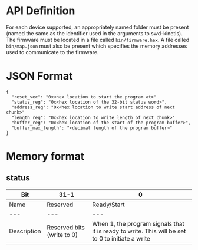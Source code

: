 # API Definition

For each device supported, an appropriately named folder must be present (named
the same as the identifier used in the arguments to swd-kinetis). The firmware
must be located in a file called `bin/firmware.hex`. A file called
`bin/map.json` must also be present which specifies the memory addresses used to
communicate to the firmware.

# JSON Format

```
{
  "reset_vec": "0x<hex location to start the program at>"
  "status_reg": "0x<hex location of the 32-bit status word>",
  "address_reg": "0x<hex location to write start address of next chunk>"
  "length_reg": "0x<hex location to write length of next chunk>"
  "buffer_reg": "0x<hex location of the start of the program buffer>",
  "buffer_max_length": "<decimal length of the program buffer>"
}
```

# Memory format

## status

Bit | 31-1 | 0
--- | --- | ---
Name | Reserved | Ready/Start
--- | --- | ---
Description | Reserved bits (write to 0) | When 1, the program signals that it is ready to write. This will be set to 0 to initiate a write
